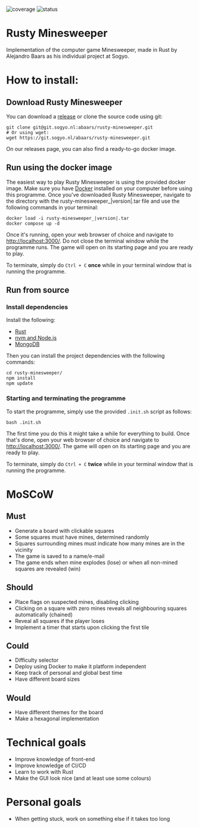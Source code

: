 ![coverage](https://git.sogyo.nl/abaars/rusty-minesweeper/badges/main/coverage.svg?job=unit-tests) ![status](https://git.sogyo.nl/abaars/rusty-minesweeper/badges/main/pipeline.svg?ignore_skipped=true)

# Rusty Minesweeper
Implementation of the computer game Minesweeper, made in Rust by Alejandro Baars as his individual project at Sogyo.


# How to install:
## Download Rusty Minesweeper
You can download a [release](https://git.sogyo.nl/abaars/rusty-minesweeper/-/releases/permalink/latest) or clone the source code using git:

```
git clone git@git.sogyo.nl:abaars/rusty-minesweeper.git
# Or using wget:
wget https://git.sogyo.nl/abaars/rusty-minesweeper.git
```

On our releases page, you can also find a ready-to-go docker image.

## Run using the docker image

The easiest way to play Rusty Minesweeper is using the provided docker image. Make sure you have [Docker](https://docs.docker.com/engine/install/) installed on your computer before using this programme. Once you've downloaded Rusty Minesweeper, navigate to the directory with the rusty-minesweeper_|version|.tar file and use the following commands in your terminal:

```
docker load -i rusty-minesweeper_|version|.tar
docker compose up -d
```

Once it's running, open your web browser of choice and navigate to <http://localhost:3000/>. Do not close the terminal window while the programme runs. The game will open on its starting page and you are ready to play.

To terminate, simply do `Ctrl + C` __once__ while in your terminal window that is running the programme.

## Run from source

### Install dependencies

Install the following:
* [Rust](https://www.rust-lang.org/tools/install)
* [nvm and Node.js](https://nodejs.org/en/download)
* [MongoDB](https://www.mongodb.com/docs/manual/administration/install-community/)

Then you can install the project dependencies with the following commands:

```
cd rusty-minesweeper/
npm install
npm update
```

### Starting and terminating the programme

To start the programme, simply use the provided `.init.sh` script as follows:
```
bash .init.sh
```

The first time you do this it might take a while for everything to build. Once that's done, open your web browser of choice and navigate to <http://localhost:3000/>. The game will open on its starting page and you are ready to play.

To terminate, simply do `Ctrl + C` __twice__ while in your terminal window that is running the programme.

# MoSCoW
## Must
* Generate a board with clickable squares
* Some squares must have mines, determined randomly
* Squares surrounding mines must indicate how many mines are in the vicinity
* The game is saved to a name/e-mail
* The game ends when mine explodes (lose) or when all non-mined squares are revealed (win)

## Should
* Place flags on suspected mines, disabling clicking
* Clicking on a square with zero mines reveals all neighbouring squares automatically (chained)
* Reveal all squares if the player loses
* Implement a timer that starts upon clicking the first tile

## Could
* Difficulty selector
* Deploy using Docker to make it platform independent
* Keep track of personal and global best time
* Have different board sizes


## Would
* Have different themes for the board
* Make a hexagonal implementation


# Technical goals
* Improve knowledge of front-end
* Improve knowledge of CI/CD
* Learn to work with Rust
* Make the GUI look nice (and at least use some colours)


# Personal goals
* When getting stuck, work on something else if it takes too long
